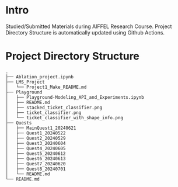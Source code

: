 # Intro
Studied/Submitted Materials during AIFFEL Research Course.
Project Directory Structure is automatically updated using Github Actions.
# Project Directory Structure
```plaintext
.
├── Ablation_project.ipynb
├── LMS_Project
│   └── Project1_Make_README.md
├── Playground
│   ├── Playground-Modeling_API_and_Experiments.ipynb
│   ├── README.md
│   ├── stacked_ticket_classifier.png
│   ├── ticket_classifier.png
│   └── ticket_classifier_with_shape_info.png
├── Quests
│   ├── MainQuest1_20240621
│   ├── Quest1_20240522
│   ├── Quest2_20240529
│   ├── Quest3_20240604
│   ├── Quest4_20240605
│   ├── Quest5_20240612
│   ├── Quest6_20240613
│   ├── Quest7_20240620
│   ├── Quest8_20240701
│   └── README.md
└── README.md
```
<!-- END OF DIRECTORY STRUCTURE -->

